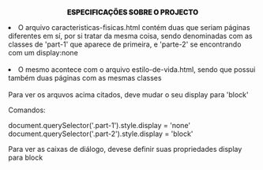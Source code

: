 <p style="text-align: center; font-weight: 900">ESPECIFICAÇÕES SOBRE O PROJECTO</p>

<li>O arquivo caracteristicas-fisicas.html contém duas que seriam páginas diferentes em sí, por si tratar
da mesma coisa, sendo denominadas com as classes de 'part-1' que aparece de primeira, e 'parte-2' se encontrando
com um display:none</li>
<br>
<li>O mesmo acontece com o arquivo estilo-de-vida.html, sendo que possui também duas páginas com as mesmas classes</li>
<br>
Para ver os arquvos acima citados, deve mudar o seu display para 'block'

Comandos:

document.querySelector('.part-1').style.display = 'none'
document.querySelector('.part-2').style.display = 'block'

Para ver as caixas de diálogo, devese definir suas propriedades display para block